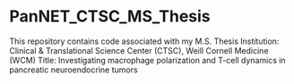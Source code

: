 # PanNET_CTSC_MS_Thesis
This repository contains code associated with my M.S. Thesis
Institution: Clinical & Translational Science Center (CTSC), Weill Cornell Medicine (WCM)
Title: Investigating macrophage polarization and T-cell dynamics in pancreatic neuroendocrine tumors
